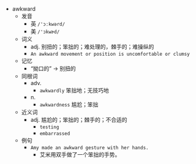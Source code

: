 - awkward
  - 发音
    - 英 `/'ɔːkwərd/`
    - 美 `/'ɔkwɚd/`
  - 词义
    - adj. 别扭的；笨拙的；难处理的，棘手的；难操纵的
    - `An awkward movement or position is uncomfortable or clumsy`
  - 记忆
    - “拗口的” → 别扭的
  - 同根词
    - adv.
      - `awkwardly` 笨拙地；无技巧地
    - n.
      - `awkwardness` 尴尬；笨拙
  - 近义词
    - adj. 尴尬的；笨拙的；棘手的；不合适的
      - `testing`
      - `embarrassed`
  - 例句
    - `Amy made an awkward gesture with her hands.`
      - 艾米用双手做了一个笨拙的手势。

